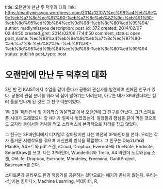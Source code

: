 title: 오랜만에 만난 두 덕후의 대화
link: https://madlymissyou.wordpress.com/2014/02/07/%ec%98%a4%eb%9e%9c%eb%a7%8c%ec%97%90-%eb%a7%8c%eb%82%9c-%eb%91%90-%eb%8d%95%ed%9b%84%ec%9d%98-%eb%8c%80%ed%99%94/
author: madlymissyou
description: 
post_id: 372
created: 2014/02/07 02:44:50
created_gmt: 2014/02/06 17:44:50
comment_status: open
post_name: %ec%98%a4%eb%9e%9c%eb%a7%8c%ec%97%90-%eb%a7%8c%eb%82%9c-%eb%91%90-%eb%8d%95%ed%9b%84%ec%9d%98-%eb%8c%80%ed%99%94
status: publish
post_type: post

# 오랜만에 만난 두 덕후의 대화

3년 반 전 KAIST에서 수업을 같이 듣다가 공통의 관심사를 발견하여 친해진 친구가 있다. 공통의 관심 분야를 뭐라 딱 집어 말하기는 어려운데, 아무튼 내가 3P바인더라는 킬러 툴을 만나게 된 것은 그 친구 덕분이었다.

1박 2일 '패턴인식 및 기계학습 겨울학교'에서 오랜만에 그 친구를 만났다. 그간 스마트폰 시대가 도래했으니 할 얘기가 얼마나 쌓였겠는가. 일행들과 점심을 같이 먹은 것으로도 모자라 둘이서만 저녁을 먹고 스타벅스에 본격적으로 자리를 잡고 앉았다.

그 친구는 3P바인더에서 디지털로 갈아탔지만 나는 여전히 3P바인더를 쓴다. 우리는 각자 즐거운 시행착오를 겪으며 자신만의 방식을 확립했다. 그 친구는 Day2Life와 PlanBe, A4노트와 pdf 스캔, iCloud, Dropbox, Evernote와 OneNote, Endnote, SmartDraw를 쓰고, 나는 3P바인더, Wunderlist와 Trello, A4 바인더 노트와 jpg 스캔, OhLife, Dropbox, Evernote, Mendeley, Freemind, GanttProject, Basecamp를 쓴다.

스마트폰과 클라우드 환경 적응기를 공유하는 것만으로는 얘기가 끝나지 않는다. 우리는 <남자는 힘이다>, Machine Learning, 빅데이터, R, <Math refresher for Scientists and Engineers>, Subversion과 git, Redmine, 기록과 분석, Interactive Project Roadmap, 엑셀 매크로, 업무 일지와 time estimation, 37 Signals의 basecamp, <조엘 온 소프트웨어>, <인생이 빛나는 정리의 마법>, 마이티, 후로그램스의 왓챠, Medium, <Survivor> 등의 화제들을 소환해야 했고, 스타벅스 3층 마감시각인 10시가 되어서야 3시간 동안의 대화를 내일 점심에 다시 이어가기로 하며 일어섰다.